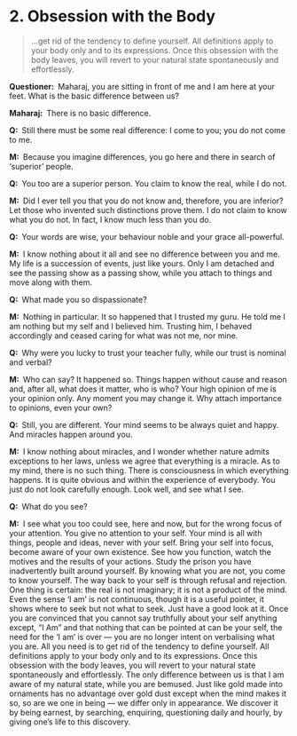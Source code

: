 # 2. Obsession with the Body

>…get rid of the tendency to define yourself. All definitions apply to your 
body only and to its expressions. Once this obsession with the body leaves, 
you will revert to your natural state spontaneously and effortlessly.

**Questioner:**&ensp;Maharaj, you are sitting in front of me and I am here at 
your feet. What is the basic difference between us?

**Maharaj:**&ensp;There is no basic difference.

**Q:**&ensp;Still there must be some real difference: I come to you; you do 
not come to me.

**M:**&ensp;Because you imagine differences, you go here and there in search 
of ‘superior’ people.

**Q:**&ensp;You too are a superior person. You claim to know the real, while I 
do not.

**M:**&ensp;Did I ever tell you that you do not know and, therefore, you are 
inferior? Let those who invented such distinctions prove them. I do not claim 
to know what you do not. In fact, I know much less than you do.

**Q:**&ensp;Your words are wise, your behaviour noble and your grace 
all-powerful.

**M:**&ensp;I know nothing about it all and see no difference between you and 
me. My life is a succession of events, just like yours. Only I am detached and 
see the passing show as a passing show, while you attach to things and move 
along with them.

**Q:**&ensp;What made you so dispassionate?

**M:**&ensp;Nothing in particular. It so happened that I trusted my <span 
data-tippy-content="Spiritual teacher, preceptor.">guru</span>. He told me I 
am nothing but my self and I believed him. Trusting him, I behaved accordingly 
and ceased caring for what was not me, nor mine.

**Q:**&ensp;Why were you lucky to trust your teacher fully, while our trust is 
nominal and verbal?

**M:**&ensp;Who can say? It happened so. Things happen without cause and 
reason and, after all, what does it matter, who is who? Your high opinion of 
me is your opinion only. Any moment you may change it. Why attach importance 
to opinions, even your own?

**Q:**&ensp;Still, you are different. Your mind seems to be always quiet and 
happy. And miracles happen around you.

**M:**&ensp;I know nothing about miracles, and I wonder whether nature admits 
exceptions to her laws, unless we agree that everything is a miracle. As to my 
mind, there is no such thing. There is consciousness in which everything 
happens. It is quite obvious and within the experience of everybody. You just 
do not look carefully enough. Look well, and see what I see.

**Q:**&ensp;What do you see?

**M:**&ensp;I see what you too could see, here and now, but for the wrong 
focus of your attention. You give no attention to your self. Your mind is all 
with things, people and ideas, never with your self. Bring your self into 
focus, become aware of your own existence. See how you function, watch the 
motives and the results of your actions. Study the prison you have 
inadvertently built around yourself. By knowing what you are not, you come to 
know yourself. The way back to your self is through refusal and rejection. One 
thing is certain: the real is not imaginary; it is not a product of the mind. 
Even the sense ‘I am’ is not continuous, though it is a useful pointer, it 
shows where to seek but not what to seek. Just have a good look at it. Once 
you are convinced that you cannot say truthfully about your self anything 
except, “I Am” and that nothing that can be pointed at can be your self, the 
need for the ‘I am’ is over — you are no longer intent on verbalising what you 
are. All you need is to get rid of the tendency to define yourself. All 
definitions apply to your body only and to its expressions. Once this 
obsession with the body leaves, you will revert to your natural state 
spontaneously and effortlessly. The only difference between us is that I am 
aware of my natural state, while you are bemused. Just like gold made into 
ornaments has no advantage over gold dust except when the mind makes it so, so 
are we one in being — we differ only in appearance. We discover it by being 
earnest, by searching, enquiring, questioning daily and hourly, by giving 
one’s life to this discovery.

<script>
export default {
  props: ["slot-key"],
  mounted () {
    tippy("[data-tippy-content]", {allowHTML: true});
  }
}
</script>